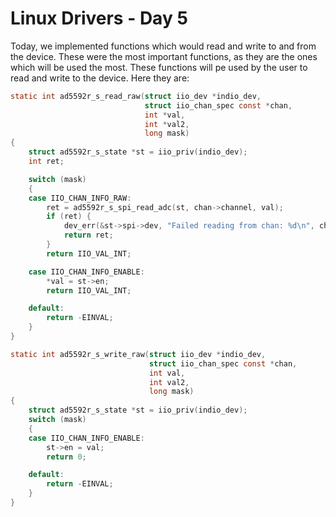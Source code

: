 # Linux Drivers - Day 5

Today, we implemented functions which would read and write to and from the device. These were the most important functions, as they are the ones which will be used the most. These functions will pe used by the user to read and write to the device. Here they are:

```c
static int ad5592r_s_read_raw(struct iio_dev *indio_dev,
                              struct iio_chan_spec const *chan,
                              int *val,
                              int *val2,
                              long mask)
{
	struct ad5592r_s_state *st = iio_priv(indio_dev);
	int ret;

	switch (mask)
	{
	case IIO_CHAN_INFO_RAW:
		ret = ad5592r_s_spi_read_adc(st, chan->channel, val);
		if (ret) {
			dev_err(&st->spi->dev, "Failed reading from chan: %d\n", chan->channel);
			return ret;
		}
		return IIO_VAL_INT;

	case IIO_CHAN_INFO_ENABLE:
		*val = st->en;
		return IIO_VAL_INT;

	default:
		return -EINVAL;
	}
}

static int ad5592r_s_write_raw(struct iio_dev *indio_dev,
                               struct iio_chan_spec const *chan,
                               int val,
                               int val2,
                               long mask)
{
	struct ad5592r_s_state *st = iio_priv(indio_dev);
	switch (mask)
	{
	case IIO_CHAN_INFO_ENABLE:
		st->en = val;
		return 0;

	default:
		return -EINVAL;
	}
}
```
